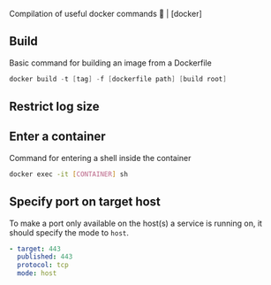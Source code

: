 Compilation of useful docker commands 🐳 | [docker]

## Build

Basic command for building an image from a Dockerfile

```powershell
docker build -t [tag] -f [dockerfile path] [build root]
```





## Restrict log size



## Enter a container

Command for entering a shell inside the container

```sh
docker exec -it [CONTAINER] sh
```



## Specify port on target host

To make a port only available on the host(s) a service is running on, it should specify the mode to `host`. 

```yml
- target: 443
  published: 443
  protocol: tcp
  mode: host
```




#